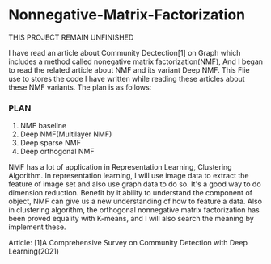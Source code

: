 # Nonnegative-Matrix-Factorization
THIS PROJECT REMAIN UNFINISHED

I have read an article about Community Dectection[1] on Graph which includes a method called nonegative matrix factorization(NMF), 
And I began to read the related article about NMF and its variant Deep NMF.
This Flie use to stores the code I have written while reading these articles about these NMF variants.
The plan is as follows:
### PLAN
1. NMF baseline
2. Deep NMF(Multilayer NMF)
3. Deep sparse NMF
4. Deep orthogonal NMF

NMF has a lot of application in Representation Learning, Clustering Algorithm.
In representation learning, I will use image data to extract the feature of image set and also use graph data to do so. It's a good way to do dimension reduction.
Benefit by it ability to understand the component of object, NMF can give us a new understanding of how to feature a data.
Also in clustering algorithm, the orthogonal nonnegative matrix factorization has been proved equality with K-means, and I will also search the meaning by implement these.

Article:
[1]A Comprehensive Survey on Community Detection with Deep Learning(2021)
